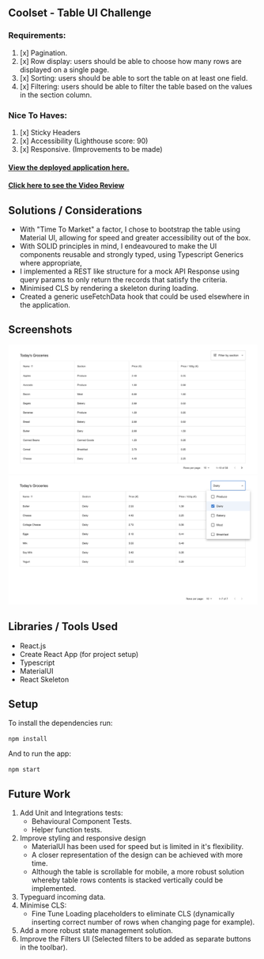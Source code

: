 ## Coolset - Table UI Challenge

### Requirements:

1. [x] Pagination.
2. [x] Row display: users should be able to choose how many rows are displayed on a single page.
3. [x] Sorting: users should be able to sort the table on at least one field.
4. [x] Filtering: users should be able to filter the table based on the values in the section column.

### Nice To Haves:

1. [x] Sticky Headers
2. [x] Accessibility (Lighthouse score: 90)
3. [x] Responsive. (Improvements to be made)

#### [View the deployed application here.](https://main--coolset-table.netlify.app/)

#### [Click here to see the Video Review]([LINK_TO_LOOM_VIDEO])

## Solutions / Considerations

- With "Time To Market" a factor, I chose to bootstrap the table using Material UI, allowing for speed and greater accessibility out of the box.
- With SOLID principles in mind, I endeavoured to make the UI components reusable and strongly typed, using Typescript Generics where appropriate,
- I implemented a REST like structure for a mock API Response using query params to only return the records that satisfy the criteria.
- Minimised CLS by rendering a skeleton during loading.
- Created a generic useFetchData hook that could be used elsewhere in the application.

## Screenshots

![table screenshot](public/table-screenshot-1.png)
![filtered table screenshot](public/table-screenshot-2.png)

## Libraries / Tools Used

- React.js
- Create React App (for project setup)
- Typescript
- MaterialUI
- React Skeleton

## Setup

To install the dependencies run:

`npm install`

And to run the app:

`npm start`

## Future Work

1. Add Unit and Integrations tests:
   - Behavioural Component Tests.
   - Helper function tests.
2. Improve styling and responsive design
   - MaterialUI has been used for speed but is limited in it's flexibility.
   - A closer representation of the design can be achieved with more time.
   - Although the table is scrollable for mobile, a more robust solution whereby table rows contents is stacked vertically could be implemented.
3. Typeguard incoming data.
4. Minimise CLS:
   - Fine Tune Loading placeholders to eliminate CLS (dynamically inserting correct number of rows when changing page for example).
5. Add a more robust state management solution.
6. Improve the Filters UI (Selected filters to be added as separate buttons in the toolbar).
